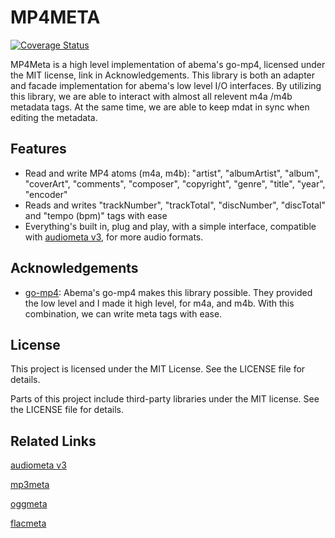 # MP4META
[![Coverage Status](https://coveralls.io/repos/github/gcottom/mp4meta/badge.svg?branch=main)](https://coveralls.io/github/gcottom/mp4meta?branch=main)

MP4Meta is a high level implementation of abema's go-mp4, licensed under the MIT license, link in Acknowledgements. 
This library is both an adapter and facade implementation for abema's low level I/O interfaces. By utilizing this library,
we are able to interact with almost all relevent m4a /m4b metadata tags. At the same time, we are able to keep mdat in sync
when editing the metadata.

## Features
- Read and write MP4 atoms (m4a, m4b): "artist", "albumArtist", "album", "coverArt", "comments", "composer", "copyright", "genre", 
"title", "year", "encoder"
- Reads and writes "trackNumber", "trackTotal", "discNumber", "discTotal" and "tempo (bpm)" tags with ease
- Everything's built in, plug and play, with a simple interface, compatible with [audiometa v3](https://github.com/gcottom/audiometa/v3),
for more audio formats. 

## Acknowledgements
- [go-mp4](https://github.com/abema/go-mp4): Abema's go-mp4 makes this library possible. They provided the low level and I made it high level,
for m4a, and m4b. With this combination, we can write meta tags with ease. 

## License
This project is licensed under the MIT License. See the LICENSE file for details.

Parts of this project include third-party libraries under the MIT license. See the LICENSE file for details.

## Related Links
[audiometa v3](https://github.com/gcottom/audiometa/v3)

[mp3meta](https://github.com/gcottom/mp3meta)

[oggmeta](https://github.com/gcottom/oggmeta)

[flacmeta](https://github.com/gcottom/flacmeta)